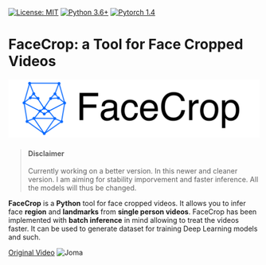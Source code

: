 [![License: MIT](https://img.shields.io/badge/License-MIT-yellow.svg)](https://github.com/yliess86/FaceCrop/blob/master/LICENSE)
[![Python 3.6+](https://img.shields.io/badge/python-3.6+-blue.svg)](https://www.python.org/downloads/release/python-360/)
[![Pytorch 1.4](https://img.shields.io/badge/pytorch-1.4.0-blue.svg)](https://pytorch.org/)

# FaceCrop: a Tool for Face Cropped Videos

![Logo](logo.png)

> #### Disclaimer
>
> Currently working on a better version.
> In this newer and cleaner version.
> I am aiming for stability imporvement and faster inference.
> All the models will thus be changed.

**FaceCrop** is a **Python** tool for face cropped videos. It allows you to infer face **region** and **landmarks** from **single person videos**. FaceCrop has been implemented with **batch inference** in mind allowing to treat the videos faster. It can be used to generate dataset for training Deep Learning models and such.

[Original Video](https://www.youtube.com/watch?v=uxRf7KS3abo)
![Joma](joma.gif)
